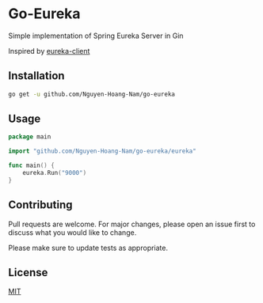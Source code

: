 # Go-Eureka

Simple implementation of Spring Eureka Server in Gin

Inspired by [eureka-client](https://github.com/xuanbo/eureka-client)

## Installation

```bash
go get -u github.com/Nguyen-Hoang-Nam/go-eureka
```

## Usage

```go
package main

import "github.com/Nguyen-Hoang-Nam/go-eureka/eureka"

func main() {
    eureka.Run("9000")
}
```

## Contributing

Pull requests are welcome. For major changes,
please open an issue first to discuss what you would like to change.

Please make sure to update tests as appropriate.

## License

[MIT](https://choosealicense.com/licenses/mit/)
